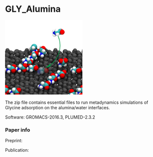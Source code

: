# GLY_Alumina

[//]: <> (figs)

<img src="aa.jpg" width=50% height=50%>



The zip file contains essential files to run metadynamics simulations of Glycine adsorption on the alumina/water interfaces.

Software: GROMACS-2016.3, PLUMED-2.3.2

### Paper info
Preprint: []()

Publication: []()

